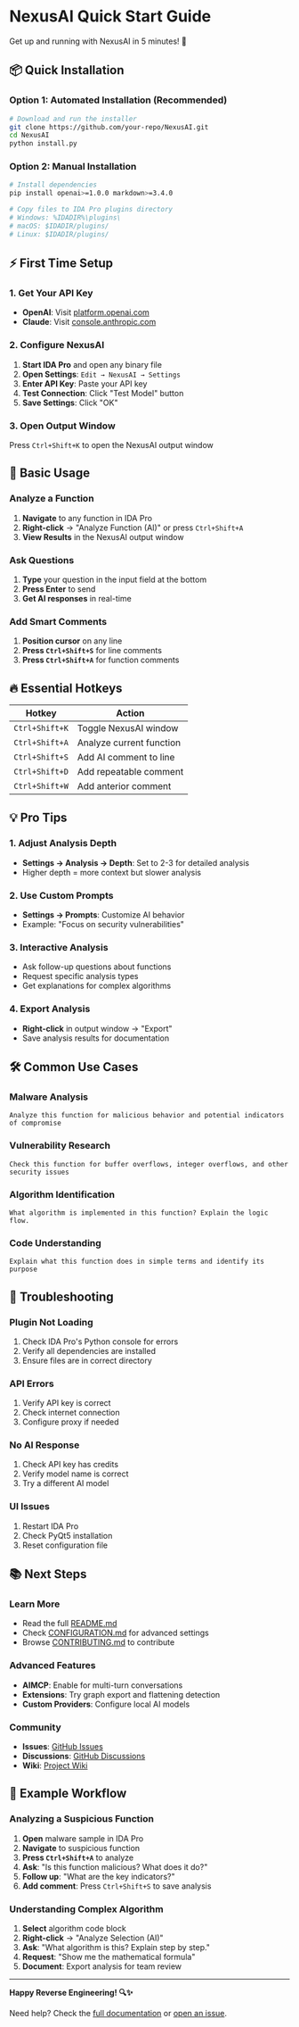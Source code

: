# NexusAI Quick Start Guide

Get up and running with NexusAI in 5 minutes! 🚀

## 📦 Quick Installation

### Option 1: Automated Installation (Recommended)
```bash
# Download and run the installer
git clone https://github.com/your-repo/NexusAI.git
cd NexusAI
python install.py
```

### Option 2: Manual Installation
```bash
# Install dependencies
pip install openai>=1.0.0 markdown>=3.4.0

# Copy files to IDA Pro plugins directory
# Windows: %IDADIR%\plugins\
# macOS: $IDADIR/plugins/
# Linux: $IDADIR/plugins/
```

## ⚡ First Time Setup

### 1. Get Your API Key
- **OpenAI**: Visit [platform.openai.com](https://platform.openai.com/api-keys)
- **Claude**: Visit [console.anthropic.com](https://console.anthropic.com/)

### 2. Configure NexusAI
1. **Start IDA Pro** and open any binary file
2. **Open Settings**: `Edit → NexusAI → Settings`
3. **Enter API Key**: Paste your API key
4. **Test Connection**: Click "Test Model" button
5. **Save Settings**: Click "OK"

### 3. Open Output Window
Press `Ctrl+Shift+K` to open the NexusAI output window

## 🎯 Basic Usage

### Analyze a Function
1. **Navigate** to any function in IDA Pro
2. **Right-click** → "Analyze Function (AI)" or press `Ctrl+Shift+A`
3. **View Results** in the NexusAI output window

### Ask Questions
1. **Type** your question in the input field at the bottom
2. **Press Enter** to send
3. **Get AI responses** in real-time

### Add Smart Comments
1. **Position cursor** on any line
2. **Press `Ctrl+Shift+S`** for line comments
3. **Press `Ctrl+Shift+A`** for function comments

## 🔥 Essential Hotkeys

| Hotkey | Action |
|--------|--------|
| `Ctrl+Shift+K` | Toggle NexusAI window |
| `Ctrl+Shift+A` | Analyze current function |
| `Ctrl+Shift+S` | Add AI comment to line |
| `Ctrl+Shift+D` | Add repeatable comment |
| `Ctrl+Shift+W` | Add anterior comment |

## 💡 Pro Tips

### 1. Adjust Analysis Depth
- **Settings → Analysis → Depth**: Set to 2-3 for detailed analysis
- Higher depth = more context but slower analysis

### 2. Use Custom Prompts
- **Settings → Prompts**: Customize AI behavior
- Example: "Focus on security vulnerabilities"

### 3. Interactive Analysis
- Ask follow-up questions about functions
- Request specific analysis types
- Get explanations for complex algorithms

### 4. Export Analysis
- **Right-click** in output window → "Export"
- Save analysis results for documentation

## 🛠️ Common Use Cases

### Malware Analysis
```
Analyze this function for malicious behavior and potential indicators of compromise
```

### Vulnerability Research
```
Check this function for buffer overflows, integer overflows, and other security issues
```

### Algorithm Identification
```
What algorithm is implemented in this function? Explain the logic flow.
```

### Code Understanding
```
Explain what this function does in simple terms and identify its purpose
```

## 🚨 Troubleshooting

### Plugin Not Loading
1. Check IDA Pro's Python console for errors
2. Verify all dependencies are installed
3. Ensure files are in correct directory

### API Errors
1. Verify API key is correct
2. Check internet connection
3. Configure proxy if needed

### No AI Response
1. Check API key has credits
2. Verify model name is correct
3. Try a different AI model

### UI Issues
1. Restart IDA Pro
2. Check PyQt5 installation
3. Reset configuration file

## 📚 Next Steps

### Learn More
- Read the full [README.md](README.md)
- Check [CONFIGURATION.md](CONFIGURATION.md) for advanced settings
- Browse [CONTRIBUTING.md](CONTRIBUTING.md) to contribute

### Advanced Features
- **AIMCP**: Enable for multi-turn conversations
- **Extensions**: Try graph export and flattening detection
- **Custom Providers**: Configure local AI models

### Community
- **Issues**: [GitHub Issues](https://github.com/your-repo/NexusAI/issues)
- **Discussions**: [GitHub Discussions](https://github.com/your-repo/NexusAI/discussions)
- **Wiki**: [Project Wiki](https://github.com/your-repo/NexusAI/wiki)

## 🎉 Example Workflow

### Analyzing a Suspicious Function
1. **Open** malware sample in IDA Pro
2. **Navigate** to suspicious function
3. **Press `Ctrl+Shift+A`** to analyze
4. **Ask**: "Is this function malicious? What does it do?"
5. **Follow up**: "What are the key indicators?"
6. **Add comment**: Press `Ctrl+Shift+S` to save analysis

### Understanding Complex Algorithm
1. **Select** algorithm code block
2. **Right-click** → "Analyze Selection (AI)"
3. **Ask**: "What algorithm is this? Explain step by step."
4. **Request**: "Show me the mathematical formula"
5. **Document**: Export analysis for team review

---

**Happy Reverse Engineering! 🔍✨**

Need help? Check the [full documentation](README.md) or [open an issue](https://github.com/your-repo/NexusAI/issues).
